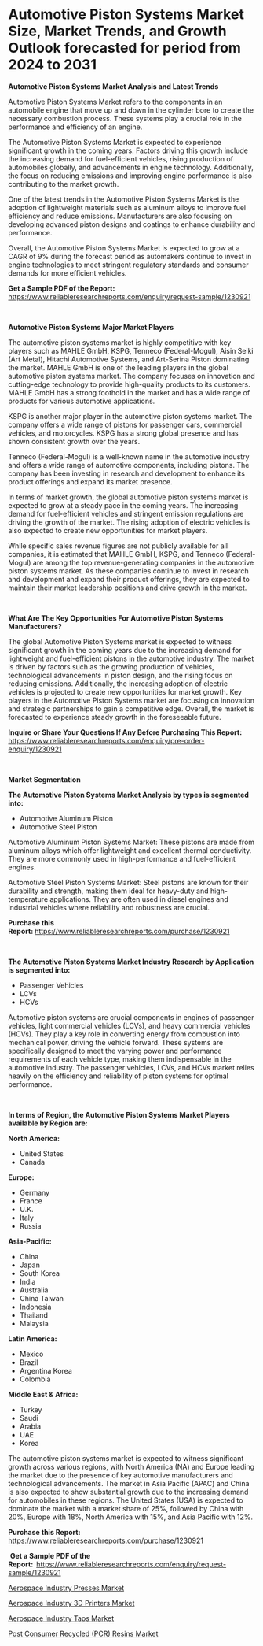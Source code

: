 <p><h1>Automotive Piston Systems Market Size, Market Trends, and Growth Outlook forecasted for period from 2024 to 2031</h1></p><p><strong>Automotive Piston Systems Market Analysis and Latest Trends</strong></p>
<p><p>Automotive Piston Systems Market refers to the components in an automobile engine that move up and down in the cylinder bore to create the necessary combustion process. These systems play a crucial role in the performance and efficiency of an engine.</p><p>The Automotive Piston Systems Market is expected to experience significant growth in the coming years. Factors driving this growth include the increasing demand for fuel-efficient vehicles, rising production of automobiles globally, and advancements in engine technology. Additionally, the focus on reducing emissions and improving engine performance is also contributing to the market growth.</p><p>One of the latest trends in the Automotive Piston Systems Market is the adoption of lightweight materials such as aluminum alloys to improve fuel efficiency and reduce emissions. Manufacturers are also focusing on developing advanced piston designs and coatings to enhance durability and performance.</p><p>Overall, the Automotive Piston Systems Market is expected to grow at a CAGR of 9% during the forecast period as automakers continue to invest in engine technologies to meet stringent regulatory standards and consumer demands for more efficient vehicles.</p></p>
<p><strong>Get a Sample PDF of the Report:&nbsp;</strong> <a href="https://www.reliableresearchreports.com/enquiry/request-sample/1230921">https://www.reliableresearchreports.com/enquiry/request-sample/1230921</a></p>
<p>&nbsp;</p>
<p><strong>Automotive Piston Systems Major Market Players</strong></p>
<p><p>The automotive piston systems market is highly competitive with key players such as MAHLE GmbH, KSPG, Tenneco (Federal-Mogul), Aisin Seiki (Art Metal), Hitachi Automotive Systems, and Art-Serina Piston dominating the market. MAHLE GmbH is one of the leading players in the global automotive piston systems market. The company focuses on innovation and cutting-edge technology to provide high-quality products to its customers. MAHLE GmbH has a strong foothold in the market and has a wide range of products for various automotive applications.</p><p>KSPG is another major player in the automotive piston systems market. The company offers a wide range of pistons for passenger cars, commercial vehicles, and motorcycles. KSPG has a strong global presence and has shown consistent growth over the years.</p><p>Tenneco (Federal-Mogul) is a well-known name in the automotive industry and offers a wide range of automotive components, including pistons. The company has been investing in research and development to enhance its product offerings and expand its market presence.</p><p>In terms of market growth, the global automotive piston systems market is expected to grow at a steady pace in the coming years. The increasing demand for fuel-efficient vehicles and stringent emission regulations are driving the growth of the market. The rising adoption of electric vehicles is also expected to create new opportunities for market players.</p><p>While specific sales revenue figures are not publicly available for all companies, it is estimated that MAHLE GmbH, KSPG, and Tenneco (Federal-Mogul) are among the top revenue-generating companies in the automotive piston systems market. As these companies continue to invest in research and development and expand their product offerings, they are expected to maintain their market leadership positions and drive growth in the market.</p></p>
<p>&nbsp;</p>
<p><strong>What Are The Key Opportunities For Automotive Piston Systems Manufacturers?</strong></p>
<p><p>The global Automotive Piston Systems market is expected to witness significant growth in the coming years due to the increasing demand for lightweight and fuel-efficient pistons in the automotive industry. The market is driven by factors such as the growing production of vehicles, technological advancements in piston design, and the rising focus on reducing emissions. Additionally, the increasing adoption of electric vehicles is projected to create new opportunities for market growth. Key players in the Automotive Piston Systems market are focusing on innovation and strategic partnerships to gain a competitive edge. Overall, the market is forecasted to experience steady growth in the foreseeable future.</p></p>
<p><strong>Inquire or Share Your Questions If Any Before Purchasing This Report:</strong> <a href="https://www.reliableresearchreports.com/enquiry/pre-order-enquiry/1230921">https://www.reliableresearchreports.com/enquiry/pre-order-enquiry/1230921</a></p>
<p>&nbsp;</p>
<p><strong>Market Segmentation</strong></p>
<p><strong>The Automotive Piston Systems Market Analysis by types is segmented into:</strong></p>
<p><ul><li>Automotive Aluminum Piston</li><li>Automotive Steel Piston</li></ul></p>
<p><p>Automotive Aluminum Piston Systems Market: These pistons are made from aluminum alloys which offer lightweight and excellent thermal conductivity. They are more commonly used in high-performance and fuel-efficient engines.</p><p>Automotive Steel Piston Systems Market: Steel pistons are known for their durability and strength, making them ideal for heavy-duty and high-temperature applications. They are often used in diesel engines and industrial vehicles where reliability and robustness are crucial.</p></p>
<p><strong>Purchase this Report:&nbsp;</strong><a href="https://www.reliableresearchreports.com/purchase/1230921">https://www.reliableresearchreports.com/purchase/1230921</a></p>
<p>&nbsp;</p>
<p><strong>The Automotive Piston Systems Market Industry Research by Application is segmented into:</strong></p>
<p><ul><li>Passenger Vehicles</li><li>LCVs</li><li>HCVs</li></ul></p>
<p><p>Automotive piston systems are crucial components in engines of passenger vehicles, light commercial vehicles (LCVs), and heavy commercial vehicles (HCVs). They play a key role in converting energy from combustion into mechanical power, driving the vehicle forward. These systems are specifically designed to meet the varying power and performance requirements of each vehicle type, making them indispensable in the automotive industry. The passenger vehicles, LCVs, and HCVs market relies heavily on the efficiency and reliability of piston systems for optimal performance.</p></p>
<p>&nbsp;</p>
<p><strong>In terms of Region, the Automotive Piston Systems Market Players available by Region are:</strong></p>
<p>
    <p> <strong> North America: </strong>
        <ul>
            <li>United States</li>
            <li>Canada</li>
        </ul>
        </p> 
    <p> <strong> Europe: </strong>
        <ul>
            <li>Germany</li>
            <li>France</li>
            <li>U.K.</li>
            <li>Italy</li>
            <li>Russia</li>
        </ul>
        </p> 
    <p> <strong> Asia-Pacific: </strong>
        <ul>
            <li>China</li>
            <li>Japan</li>
            <li>South Korea</li>
            <li>India</li>
            <li>Australia</li>
            <li>China Taiwan</li>
            <li>Indonesia</li>
            <li>Thailand</li>
            <li>Malaysia</li>
        </ul>
        </p> 
    <p> <strong> Latin America: </strong>
        <ul>
            <li>Mexico</li>
            <li>Brazil</li>
            <li>Argentina Korea</li>
            <li>Colombia</li>
        </ul>
        </p> 
    <p> <strong> Middle East & Africa: </strong>
        <ul>
            <li>Turkey</li>
            <li>Saudi</li>
            <li>Arabia</li>
            <li>UAE</li>
            <li>Korea</li>
        </ul>
    </p>
    </p>
<p><p>The automotive piston systems market is expected to witness significant growth across various regions, with North America (NA) and Europe leading the market due to the presence of key automotive manufacturers and technological advancements. The market in Asia Pacific (APAC) and China is also expected to show substantial growth due to the increasing demand for automobiles in these regions. The United States (USA) is expected to dominate the market with a market share of 25%, followed by China with 20%, Europe with 18%, North America with 15%, and Asia Pacific with 12%.</p></p>
<p><strong>Purchase this Report: </strong><a href="https://www.reliableresearchreports.com/purchase/1230921">https://www.reliableresearchreports.com/purchase/1230921</a></p>
<p>&nbsp;<strong>Get a Sample PDF of the Report:&nbsp;&nbsp;</strong><a href="https://www.reliableresearchreports.com/enquiry/request-sample/1230921">https://www.reliableresearchreports.com/enquiry/request-sample/1230921</a></p>
<p><strong></strong></p>
<p><p><a href="https://view.publitas.com/reportprime-1/aerospace-industry-presses-market-size-and-growth-market-segmentation-regional-and-country-breakdowns-and-market-trends-for-period-from-2023-2030/">Aerospace Industry Presses Market</a></p><p><a href="https://view.publitas.com/reportprime-1/aerospace-industry-3d-printers-market-size-focuses-on-market-dynamics-in-depth-analysis-and-future-projections-of-its-market-forecasted-for-period-from-2023-to-2030/">Aerospace Industry 3D Printers Market</a></p><p><a href="https://view.publitas.com/reportprime-1/insights-into-aerospace-industry-taps-market-size-analysing-market-share-trends-and-growth-from-2023-to-2030/">Aerospace Industry Taps Market</a></p><p><a href="https://natural-crush-b99.notion.site/Post-Consumer-Recycled-PCR-Resins-Market-Analysis-and-Market-Size-Global-Industry-Overview-Marke-ddadd39dbc734818a6f967e92d1dac76">Post Consumer Recycled (PCR) Resins Market</a></p></p>